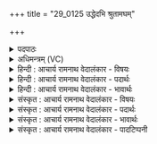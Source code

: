 +++
title = "29_0125 उद्धेदभि श्रुतामघम्"

+++
<details><summary>पदपाठः</summary>

उ꣢त्। घ꣣। इ꣢त्। अ꣣भि꣢। श्रु꣣ता꣡म꣢घम्। श्रु꣣त꣢। म꣣घम्। वृषभ꣢म्। न꣡र्या꣢꣯पसम्। न꣡र्य꣢꣯। अ꣣पसम्। अ꣡स्ता꣢꣯रम्। ए꣣षि। सूर्य। १२५।
</details>

<details><summary>अधिमन्त्रम् (VC)</summary>

- इन्द्रः
- सुकक्षश्रुतकक्षौ
- गायत्री
- षड्जः
- ऐन्द्रं काण्डम्
</details>

<details><summary>हिन्दी : आचार्य रामनाथ वेदालंकार - विषयः</summary>

प्रथम मन्त्र में यह वर्णन है कि परमात्मारूप सूर्य किसके प्रति उदित होता है।
</details>

<details><summary>हिन्दी : आचार्य रामनाथ वेदालंकार - पदार्थः</summary>

पदार्थान्वयभाषाः -  हे (सूर्य) सूर्य के तुल्य प्रकाशमान और प्रकाशकर्ता, चराचर के अन्तर्यामी, सद्बुद्धि के प्रेरक, तमोगुण को प्रकंपित करनेवाले परमात्मन् ! (त्वम्) आप (घ) निश्चय ही (श्रुतामघम्) वेदादि शास्त्रों का ज्ञान ही जिसका धन है, ऐसे (वृषभम्) विद्या, धन आदि की वर्षा करनेवाले (नर्यापसम्) जनहित के कर्मों में संलग्न, (अस्तारम्) सब विघ्न-बाधाओं को प्रक्षिप्त कर देनेवाले मनुष्य को ही (अभि) लक्ष्य करके (उद् एषि) उदित होते हो, अर्थात् उसके हृदय में प्रकट होते हो ॥१॥
</details>

<details><summary>हिन्दी : आचार्य रामनाथ वेदालंकार - भावार्थः</summary>

भावार्थभाषाः -  भौतिक सूर्य तो विद्वान्-अविद्वान्, दाता-कृपण, परोपकारी-स्वार्थी, जीते-हारे सबके प्रति उदित होता है। परन्तु परमात्मा-रूप सूर्य उन्हीं के हृदय में प्रकाशित होता है जो वेदादि श्रेष्ठ शास्त्रों के श्रवण को ही धन मानते हैं, जो अपने उपार्जित विद्यादि वैभव को और भौतिक धन को बादल के समान सब जगह बरसाते हैं, जिनके कर्म जन-कल्याणकारी होते हैं और जो बड़े से बड़े शत्रु को और बड़ी से बड़ी बाधा को अपने बल से परास्त कर देने का साहस रखते हैं ॥१॥
</details>

<details><summary>संस्कृत : आचार्य रामनाथ वेदालंकार - विषयः</summary>

अथ परमात्मरूपः सूर्यः कं प्रत्युदेतीत्याह।
</details>

<details><summary>संस्कृत : आचार्य रामनाथ वेदालंकार - पदार्थः</summary>

पदार्थान्वयभाषाः -  हे (सूर्य) सूर्यवत् प्रकाशमान, प्रकाशकर्तः, चराचरान्तर्यामिन्, सद्बुद्धिप्रेरक, तमोगुणप्रकम्पक इन्द्र परमात्मन् ! सूर्यः सर्तेर्वा सुवतेर्वा स्वीर्यतेर्वा। निरु० १२।१४। सृ गतौ, षू प्रेरणे, सु-ईर गतौ कम्पने च। राजसूयसूर्य० अ० ३।१।११४ इत्यनेनायं निपातितः। त्वम् (घ) निश्चयेन (श्रुतामघम्२) श्रुतं वेदादिशास्त्रज्ञानमेव मघं धनं यस्य तम्। मघमिति धननामधेयं मंहतेर्दानकर्मणः, निरु० १।६। पूर्वपदस्य दीर्घश्छान्दसः। (वृषभम्) विद्याधनादिवर्षकम्, (नर्यापसम्) नर्याणि नरहितकराणि अपांसि कर्माणि यस्य तम्। नरेभ्यो हितानि नर्याणि। नरशब्दात् हितार्थे यत् प्रत्ययः। अपस् इति कर्मनाम। निघं० २।१। (अस्तारम्) सकलविघ्नबाधानां प्रक्षेप्तारम्। असु क्षेपणे धातोः कर्तरि तृच्। एवंगुणविशिष्टमेव जनम् (अभि) अभिलक्ष्य (उत् एषि) उदयं प्राप्नोषि, तदीयहृदये आविर्भवसि इत्यर्थः ॥१॥
</details>

<details><summary>संस्कृत : आचार्य रामनाथ वेदालंकार - भावार्थः</summary>

भावार्थभाषाः -  भौतिकः सूर्यः खलु विद्वांसं वा मूर्खं वा, दातारं वा कृपणं वा, परोपकारिणं वा स्वार्थपरायणं वा, विजेतारं वा विजितं वा सर्वान् प्रत्युदेति। परं परमात्मरूपः सूर्यस्तेषामेव हृदये प्रकाशते ये वेदादिसच्छास्त्रश्रवणमेव धनं मन्यन्ते, ये स्वोपार्जितं विद्यादिवैभवं भौतिकं च धनं मेघवत् सर्वत्र वर्षन्ति, येषां कार्याणि सर्वेषां नराणां हितकराणि जायन्ते, ये च महान्तमपि शत्रुं महतीमपि च बाधां स्वबलेन दूरं प्रक्षेप्तुमुत्सहन्ते ॥१॥
</details>

<details><summary>संस्कृत : आचार्य रामनाथ वेदालंकार - पादटिप्पनी</summary>

टिप्पणी:   १. ऋ० ८।९३।१, अथ० २०।७।१, उभयत्र ऋषिः सुकक्षः। साम० १४५०। २. श्रुतं मघं यस्य स श्रुतामघः, तं श्रुतामघम्। छान्दसं दीर्घत्वम्। विख्यातधनमित्यर्थः—इति वि०। विश्रुतदानम्—इति भ०। सर्वदा देयत्वेन विख्यातधनम्—इति सा०।
</details>